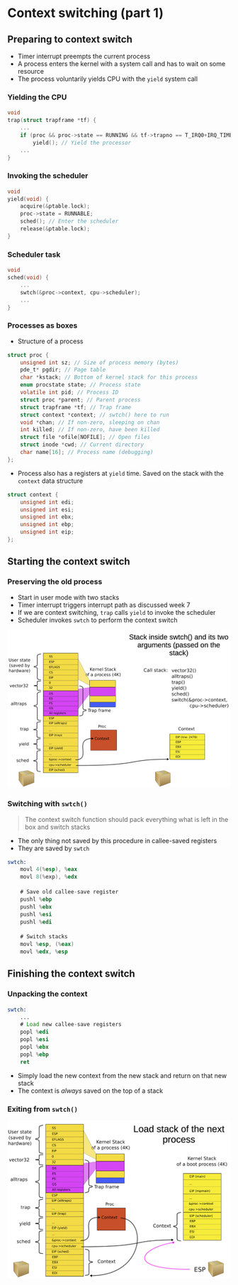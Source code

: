 # Context switching (part 1)

## Preparing to context switch

- Timer interrupt preempts the current process
- A process enters the kernel with a system call and has to wait on some resource
- The process voluntarily yields CPU with the `yield` system call

### Yielding the CPU

```C
void
trap(struct trapframe *tf) {
    ...
    if (proc && proc->state == RUNNING && tf->trapno == T_IRQ0+IRQ_TIMER)
        yield(); // Yield the processor
    ...
}
```

### Invoking the scheduler

```C
void
yield(void) {
    acquire(&ptable.lock);
    proc->state = RUNNABLE;
    sched(); // Enter the scheduler
    release(&ptable.lock);
}
```

### Scheduler task

```C
void
sched(void) {
    ...
    swtch(&proc->context, cpu->scheduler);
    ...
}
```

### Processes as boxes

- Structure of a process

```C
struct proc {
    unsigned int sz; // Size of process memory (bytes)
    pde_t* pgdir; // Page table
    char *kstack; // Bottom of kernel stack for this process
    enum procstate state; // Process state
    volatile int pid; // Process ID
    struct proc *parent; // Parent process
    struct trapframe *tf; // Trap frame
    struct context *context; // swtch() here to run
    void *chan; // If non-zero, sleeping on chan
    int killed; // If non-zero, have been killed
    struct file *ofile[NOFILE]; // Open files
    struct inode *cwd; // Current directory
    char name[16]; // Process name (debugging)
};
```

- Process also has a registers at `yield` time. Saved on the stack with the `context` data structure

```C
struct context {
    unsigned int edi;
    unsigned int esi;
    unsigned int ebx;
    unsigned int ebp;
    unsigned int eip;
};
```

## Starting the context switch

### Preserving the old process

- Start in user mode with two stacks
- Timer interrupt triggers interrupt path as discussed week 7
- If we are context switching, `trap` calls `yield` to invoke the scheduler
- Scheduler invokes `swtch` to perform the context switch

![Stack Before Inside Switch](./figures/kstack-inside-swtch.png)


### Switching with `swtch()`

> The context switch function should pack everything what is left in the box and switch stacks

- The only thing not saved by this procedure in callee-saved registers
- They are saved by `swtch`

```asm
swtch:
    movl 4(%esp), %eax
    movl 8(%exp), %edx

    # Save old callee-save register
    pushl %ebp
    pushl %ebx
    pushl %esi
    pushl %edi

    # Switch stacks
    movl %esp, (%eax)
    movl %edx, %esp
```

## Finishing the context switch

### Unpacking the context

```asm
swtch:
    ...
    # Load new callee-save registers
    popl %edi
    popl %esi
    popl %ebx
    popl %ebp
    ret
```

- Simply load the new context from the new stack and return on that new stack
- The context is *always* saved on the top of a stack

### Exiting from `swtch()`

![Stack After Switch](./figures/kstack-after-switch.png)